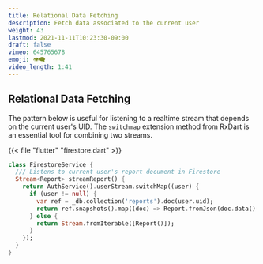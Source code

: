 ```yaml
---
title: Relational Data Fetching
description: Fetch data associated to the current user
weight: 43
lastmod: 2021-11-11T10:23:30-09:00
draft: false
vimeo: 645765678
emoji: 👁️‍🗨️
video_length: 1:41
---
```


## Relational Data Fetching

The pattern below is useful for listening to a realtime stream that depends on the current user's UID. The `switchmap` extension method from RxDart is an essential tool for combining two streams. 

{{< file "flutter" "firestore.dart" >}}
```dart
class FirestoreService {
  /// Listens to current user's report document in Firestore
  Stream<Report> streamReport() {
    return AuthService().userStream.switchMap((user) {
      if (user != null) {
        var ref = _db.collection('reports').doc(user.uid);
        return ref.snapshots().map((doc) => Report.fromJson(doc.data()!));
      } else {
        return Stream.fromIterable([Report()]);
      }
    });
  }
}
```